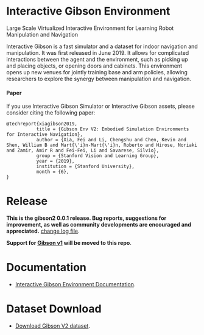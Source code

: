 #  Interactive Gibson Environment
Large Scale Virtualized Interactive Environment for Learning Robot Manipulation and Navigation

Interactive Gibson is a fast simulator and a dataset for indoor navigation and manipulation. It was first released in June 2019. It allows for complicated interactions between the agent and the environment, such as picking up and placing objects, or opening doors and cabinets. This environment opens up new venues for jointly training base and arm policies, allowing researchers to explore the synergy between manipulation and navigation.


#### Paper
If you use Interactive Gibson Simulator or Interactive Gibson assets, please consider citing the following paper:

```
@techreport{xiagibson2019,
           title = {Gibson Env V2: Embodied Simulation Environments for Interactive Navigation},
           author = {Xia, Fei and Li, Chengshu and Chen, Kevin and Shen, William B and Mart{\'i}n-Mart{\'i}n, Roberto and Hirose, Noriaki and Zamir, Amir R and Fei-Fei, Li and Savarese, Silvio},
           group = {Stanford Vision and Learning Group},
           year = {2019},
           institution = {Stanford University},
           month = {6},
}
```


Release
=================
**This is the gibson2 0.0.1 release. Bug reports, suggestions for improvement, as well as community developments are encouraged and appreciated.** [change log file](misc/CHANGELOG.md).  

**Support for [Gibson v1](http://github.com/StanfordVL/GibsonEnv/) will be moved to this repo**.

Documentation
=================
- [Interactive Gibson Environment Documentation](http://svl.stanford.edu/gibson2/docs/).

Dataset Download
=================
- [Download Gibson V2 dataset](https://forms.gle/q5Ygkw3ijxD5WC5U8).
